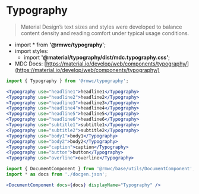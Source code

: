 # Typography

> Material Design’s text sizes and styles were developed to balance content density and reading comfort under typical usage conditions.

- import * from **'@rmwc/typography'**;  
- import styles:
  - import **'@material/typography/dist/mdc.typography.css'**;
- MDC Docs: [https://material.io/develop/web/components/typography/](https://material.io/develop/web/components/typography/)

```jsx render
import { Typography } from '@rmwc/typography';

<Typography use="headline1">headline1</Typography>
<Typography use="headline2">headline2</Typography>
<Typography use="headline3">headline3</Typography>
<Typography use="headline4">headline4</Typography>
<Typography use="headline5">headline5</Typography>
<Typography use="headline6">headline6</Typography>
<Typography use="subtitle1">subtitle1</Typography>
<Typography use="subtitle2">subtitle2</Typography>
<Typography use="body1">body1</Typography>
<Typography use="body2">body2</Typography>
<Typography use="caption">caption</Typography>
<Typography use="button">button</Typography>
<Typography use="overline">overline</Typography>
```

```jsx renderOnly
import { DocumentComponent } from '@rmwc/base/utils/DocumentComponent';
import * as docs from './docgen.json';

<DocumentComponent docs={docs} displayName="Typography" />
```
